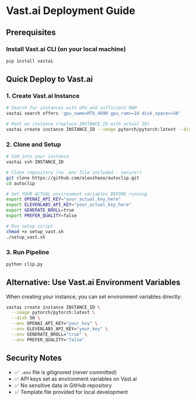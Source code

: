 # Vast.ai Deployment Guide

## Prerequisites

### Install Vast.ai CLI (on your local machine)
```bash
pip install vastai
```

## Quick Deploy to Vast.ai

### 1. Create Vast.ai Instance
```bash
# Search for instances with GPU and sufficient RAM
vastai search offers 'gpu_name=RTX_4090 gpu_ram>=16 disk_space>=50'

# Rent an instance (replace INSTANCE_ID with actual ID)
vastai create instance INSTANCE_ID --image pytorch/pytorch:latest --disk 50
```

### 2. Clone and Setup
```bash
# SSH into your instance
vastai ssh INSTANCE_ID

# Clone repository (no .env file included - secure!)
git clone https://github.com/alexzhaoo/autoclip.git
cd autoclip

# Set YOUR ACTUAL environment variables BEFORE running
export OPENAI_API_KEY="your_actual_key_here"
export ELEVENLABS_API_KEY="your_actual_key_here"
export GENERATE_BROLL=true
export PREFER_QUALITY=false

# Run setup script
chmod +x setup_vast.sh
./setup_vast.sh
```

### 3. Run Pipeline
```bash
python clip.py
```

## Alternative: Use Vast.ai Environment Variables

When creating your instance, you can set environment variables directly:

```bash
vastai create instance INSTANCE_ID \
  --image pytorch/pytorch:latest \
  --disk 50 \
  --env OPENAI_API_KEY="your_key" \
  --env ELEVENLABS_API_KEY="your_key" \
  --env GENERATE_BROLL="true" \
  --env PREFER_QUALITY="false"
```

## Security Notes
- ✅ `.env` file is gitignored (never committed)
- ✅ API keys set as environment variables on Vast.ai
- ✅ No sensitive data in GitHub repository
- ✅ Template file provided for local development
